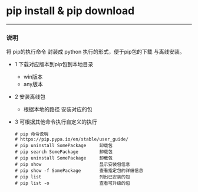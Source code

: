 # pip install & pip download

---

### 说明

将 pip的执行命令 封装成 python 执行的形式，便于pip包的下载 与离线安装。


- 1 下载对应版本到pip包到本地目录
    - win版本
    - any版本

- 2 安装离线包
   - 根据本地的路径 安装对应的包
   
- 3 可根据其他命令执行自定义的执行
    ```
    # pip 命令说明
    # https://pip.pypa.io/en/stable/user_guide/
    # pip uninstall SomePackage     卸载包
    # pip search SomePackage        卸载包
    # pip uninstall SomePackage     卸载包
    # pip show                      显示安装包信息
    # pip show -f SomePackage       查看指定包的详细信息
    # pip list                      列出已安装的包
    # pip list -o                   查看可升级的包
    ```